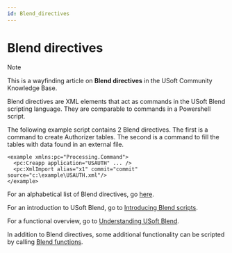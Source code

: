```yaml
---
id: Blend_directives
---
```


# Blend directives



> [!NOTE]
> This is a wayfinding article on **Blend directives** in the USoft Community Knowledge Base.

Blend directives are XML elements that act as commands in the USoft Blend scripting language. They are comparable to commands in a Powershell script.

The following example script contains 2 Blend directives. The first is a command to create Authorizer tables. The second is a command to fill the tables with data found in an external file.

```language-xml
<example xmlns:pc="Processing.Command">
  <pc:Creapp application="USAUTH" ... />
  <pc:XmlImport alias="x1" commit="commit" source="c:\example\USAUTH.xml"/>
</example>
```

For an alphabetical list of Blend directives, go [here](/docs/Repositories/Blend%20directives).

For an introduction to USoft Blend, go to [Introducing Blend scripts](/docs/Repositories/Blend%20scripts%20for%20repository%20management/Introducing%20Blend%20scripts.md).

For a functional overview, go to [Understanding USoft Blend](/docs/Repositories/Blend%20scripts%20for%20repository%20management/Understanding%20USoft%20Blend.md).

In addition to Blend directives, some additional functionality can be scripted by calling [Blend functions](/docs/Repositories/Blend%20functions).

 